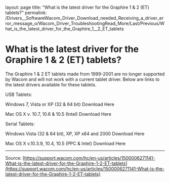 layout: page
title: "What is the latest driver for the Graphire 1 & 2 (ET) tablets?"
permalink: /Drivers__SoftwareWacom_Driver_Download_needed_Receiving_a_driver_error_message_o/Wacom_Driver_TroubleshootingRead_More/Last/Previous/What_is_the_latest_driver_for_the_Graphire_1__2_ET_tablets

# What is the latest driver for the Graphire 1 & 2 (ET) tablets?

The Graphire 1 & 2 ET tablets made from 1999-2001 are no longer supported by Wacom and will not work with a current tablet driver. Below are links to the latest drivers available for these tablets.


USB Tablets:

Windows 7, Vista or XP (32 & 64 bit) Download Here

Mac OS X v. 10.7, 10.6 & 10.5 (Intel) Download Here




Serial Tablets:

Windows Vista (32 & 64 bit), XP, XP x64 and 2000 Download Here

Mac OS X v.10.3.9, 10.4, 10.5 (PPC & Intel) Download Here

---
Source: [https://support.wacom.com/hc/en-us/articles/1500006271141-What-is-the-latest-driver-for-the-Graphire-1-2-ET-tablets](https://support.wacom.com/hc/en-us/articles/1500006271141-What-is-the-latest-driver-for-the-Graphire-1-2-ET-tablets)
